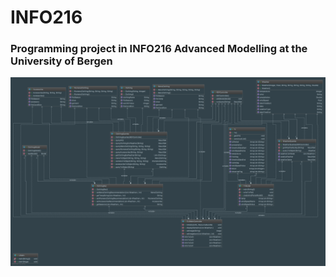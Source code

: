 # INFO216
### Programming project in INFO216 Advanced Modelling at the University of Bergen

![alt text](https://github.com/Spitzbergens/INFO216.SemCBoW/blob/master/UMLDiagram216.png)
